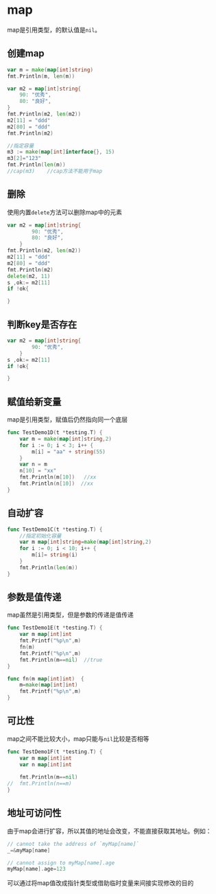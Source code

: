 # map

map是引用类型，的默认值是`nil`。

## 创建map

```go
var m = make(map[int]string)
fmt.Println(m, len(m))

var m2 = map[int]string{
    90: "优秀",
    80: "良好",
}
fmt.Println(m2, len(m2))
m2[11] = "ddd"
m2[80] = "ddd"
fmt.Println(m2)

//指定容量   
m3 := make(map[int]interface{}, 15)
m3[2]="123"
fmt.Println(len(m))
//cap(m3)    //cap方法不能用于map
```

## 删除

使用内置`delete`方法可以删除map中的元素

```go
var m2 = map[int]string{
		90: "优秀",
		80: "良好",
	}
fmt.Println(m2, len(m2))
m2[11] = "ddd"
m2[80] = "ddd"
fmt.Println(m2)
delete(m2, 11)
s ,ok:= m2[11]
if !ok{

}
```

## 判断key是否存在

```go
var m2 = map[int]string{
		90: "优秀",	 
	}  
s ,ok:= m2[11]
if !ok{

}
```

## 赋值给新变量

map是引用类型，赋值后仍然指向同一个底层

```go
func TestDemo1D(t *testing.T) {
	var m = make(map[int]string,2)
	for i := 0; i < 3; i++ {
		m[i] = "aa" + string(55)
	}
	var n = m
	n[10] = "xx"
	fmt.Println(m[10])   //xx
	fmt.Println(n[10])  //xx
}
```

## 自动扩容

```go
func TestDemo1C(t *testing.T) {
	//指定初始化容量
	var m map[int]string=make(map[int]string,2)
	for i := 0; i < 10; i++ {
		m[i]= string(i)
	}
	fmt.Println(len(m))
}
```

## 参数是值传递

map虽然是引用类型，但是参数的传递是值传递

```go
func TestDemo1E(t *testing.T) {
	var m map[int]int
	fmt.Printf("%p\n",m)
	fn(m)
	fmt.Printf("%p\n",m)
	fmt.Println(m==nil)  //true
}

func fn(m map[int]int)  {
	m=make(map[int]int)
	fmt.Printf("%p\n",m)
}
```

## 可比性

map之间不能比较大小，map只能与`nil`比较是否相等

```go
func TestDemo1F(t *testing.T) {
	var m map[int]int
	var n map[int]int
	
	fmt.Println(m==nil)
//	fmt.Println(n==m)
}
```

## 地址可访问性

由于map会进行扩容，所以其值的地址会改变，不能直接获取其地址。例如：

```go
// cannot take the address of `myMap[name]`
_=&myMap[name]

// cannot assign to myMap[name].age
myMap[name].age=123
```

可以通过将map值改成指针类型或借助临时变量来间接实现修改的目的


